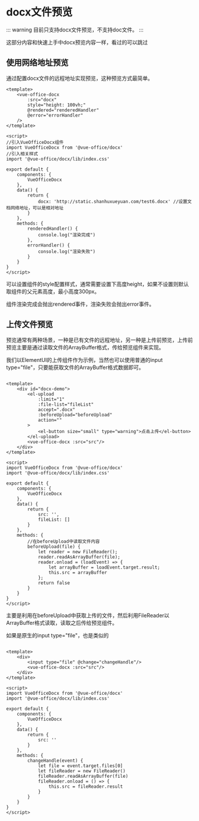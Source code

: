 # docx文件预览

::: warning
目前只支持docx文件预览，不支持doc文件。
:::

这部分内容和快速上手中docx预览内容一样，看过的可以跳过

## 使用网络地址预览

通过配置docx文件的远程地址实现预览，这种预览方式最简单。
```vue
<template>
    <vue-office-docx
        :src="docx"
        style="height: 100vh;"
        @rendered="renderedHandler"
        @error="errorHandler"
    />
</template>

<script>
//引入VueOfficeDocx组件
import VueOfficeDocx from '@vue-office/docx'
//引入相关样式
import '@vue-office/docx/lib/index.css'

export default {
    components: {
        VueOfficeDocx
    },
    data() {
        return {
            docx: 'http://static.shanhuxueyuan.com/test6.docx' //设置文档网络地址，可以是相对地址
        }
    },
    methods: {
        renderedHandler() {
            console.log("渲染完成")
        },
        errorHandler() {
            console.log("渲染失败")
        }
    }
}
</script>
```

可以设置组件的style配置样式，通常需要设置下高度height，如果不设置则默认取组件的父元素高度，最小高度300px。

组件渲染完成会抛出rendered事件，渲染失败会抛出error事件。


## 上传文件预览

预览通常有两种场景，一种是已有文件的远程地址，另一种是上传前预览，上传前预览主要是通过读取文件的ArrayBuffer格式，传给预览组件来实现。

我们以ElementUI的上传组件作为示例，当然也可以使用普通的input type="file"，只要能获取文件的ArrayBuffer格式数据即可。
```vue

<template>
    <div id="docx-demo">
        <el-upload
            :limit="1"
            :file-list="fileList"
            accept=".docx"
            :beforeUpload="beforeUpload"
            action=""
        >
            <el-button size="small" type="warning">点击上传</el-button>
        </el-upload>
        <vue-office-docx :src="src"/>
    </div>
</template>

<script>
import VueOfficeDocx from '@vue-office/docx'
import '@vue-office/docx/lib/index.css'

export default {
    components: {
        VueOfficeDocx
    },
    data() {
        return {
            src: '',
            fileList: []
        }
    },
    methods: {
        //在beforeUpload中读取文件内容
        beforeUpload(file) {
            let reader = new FileReader();
            reader.readAsArrayBuffer(file);
            reader.onload = (loadEvent) => {
                let arrayBuffer = loadEvent.target.result;
                this.src = arrayBuffer
            };
            return false
        }
    }
}
</script>
```
主要是利用在beforeUpload中获取上传的文件，然后利用FileReader以ArrayBuffer格式读取，读取之后传给预览组件。

如果是原生的input type="file"，也是类似的
```vue

<template>
    <div>
        <input type="file" @change="changeHandle"/>
        <vue-office-docx :src="src"/>
    </div>
</template>

<script>
import VueOfficeDocx from '@vue-office/docx'
import '@vue-office/docx/lib/index.css'

export default {
    components: {
        VueOfficeDocx
    },
    data() {
        return {
            src: ''
        }
    },
    methods: {
        changeHandle(event) {
            let file = event.target.files[0]
            let fileReader = new FileReader()
            fileReader.readAsArrayBuffer(file)
            fileReader.onload = () => {
                this.src = fileReader.result
            }
        }
    }
}
</script>
```
